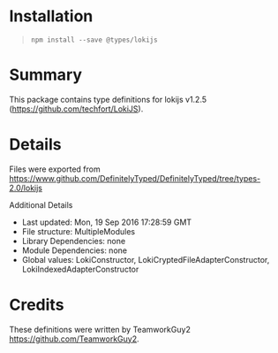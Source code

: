 # Installation
> `npm install --save @types/lokijs`

# Summary
This package contains type definitions for lokijs v1.2.5 (https://github.com/techfort/LokiJS).

# Details
Files were exported from https://www.github.com/DefinitelyTyped/DefinitelyTyped/tree/types-2.0/lokijs

Additional Details
 * Last updated: Mon, 19 Sep 2016 17:28:59 GMT
 * File structure: MultipleModules
 * Library Dependencies: none
 * Module Dependencies: none
 * Global values: LokiConstructor, LokiCryptedFileAdapterConstructor, LokiIndexedAdapterConstructor

# Credits
These definitions were written by TeamworkGuy2 <https://github.com/TeamworkGuy2>.
